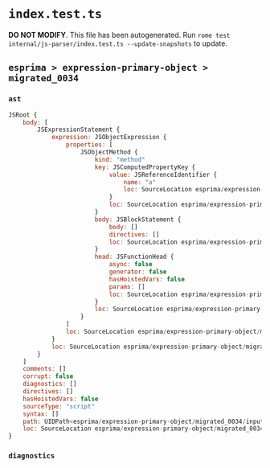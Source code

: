 # `index.test.ts`

**DO NOT MODIFY**. This file has been autogenerated. Run `rome test internal/js-parser/index.test.ts --update-snapshots` to update.

## `esprima > expression-primary-object > migrated_0034`

### `ast`

```javascript
JSRoot {
	body: [
		JSExpressionStatement {
			expression: JSObjectExpression {
				properties: [
					JSObjectMethod {
						kind: "method"
						key: JSComputedPropertyKey {
							value: JSReferenceIdentifier {
								name: "a"
								loc: SourceLocation esprima/expression-primary-object/migrated_0034/input.js 1:3-1:4 (a)
							}
							loc: SourceLocation esprima/expression-primary-object/migrated_0034/input.js 1:2-1:5
						}
						body: JSBlockStatement {
							body: []
							directives: []
							loc: SourceLocation esprima/expression-primary-object/migrated_0034/input.js 1:7-1:9
						}
						head: JSFunctionHead {
							async: false
							generator: false
							hasHoistedVars: false
							params: []
							loc: SourceLocation esprima/expression-primary-object/migrated_0034/input.js 1:5-1:7
						}
						loc: SourceLocation esprima/expression-primary-object/migrated_0034/input.js 1:2-1:9
					}
				]
				loc: SourceLocation esprima/expression-primary-object/migrated_0034/input.js 1:1-1:10
			}
			loc: SourceLocation esprima/expression-primary-object/migrated_0034/input.js 1:0-1:11
		}
	]
	comments: []
	corrupt: false
	diagnostics: []
	directives: []
	hasHoistedVars: false
	sourceType: "script"
	syntax: []
	path: UIDPath<esprima/expression-primary-object/migrated_0034/input.js>
	loc: SourceLocation esprima/expression-primary-object/migrated_0034/input.js 1:0-1:11
}
```

### `diagnostics`

```

```
